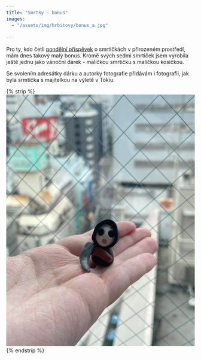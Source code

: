 ```yaml
---
title: "Smrtky - bonus"
images:
  - "/assets/img/hrbitovy/bonus_a.jpg"

---
```


<!--begin_excerpt-->
Pro ty, kdo četli [pondělní příspěvek](https://matcha1309.github.io/Smrtky/) o smrtičkách v přirozeném prostředí, mám dnes takový malý bonus. Kromě svých sedmi smrtiček jsem vyrobila ještě jednu jako vánoční dárek - maličkou smrtičku s maličkou kosičkou. 
<!--end_excerpt-->

Se svolením adresátky dárku a autorky fotografie přidávám i fotografii, jak byla srmtička s majitelkou na výletě v Tokiu. 

{% strip %}
![bonus](/assets/img/hrbitovy/bonus.jpg)
{% endstrip %}
